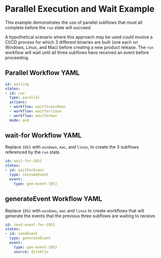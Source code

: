 # Parallel Execution and Wait Example

This example demonstrates the use of parallel subflows that must all complete before the `run` state will succeed.

A hypothetical scenario where this approach may be used could involve a CI/CD process for which 3 different binaries are built (one each on Windows, Linux, and Mac) before creating a new product release. The `run` workflow will wait until all three subflows have received an event before proceeding.


## Parallel Workflow YAML

```yaml
id: waiting
states:
- id: run
  type: parallel
  actions:
  - workflow: waitforwindows
  - workflow: waitforlinux
  - workflow: waitformac
  mode: and
```

## wait-for Workflow YAML

Replace `{OS}` with `windows`, `mac`, and `linux`, to create the 3 subflows referenced by the `run` state.

```yaml
id: wait-for-{OS}
states:
- id: waitForEvent
  type: consumeEvent
  event:
    type: gen-event-{OS}
```

## generateEvent Workflow YAML

Replace `{OS}` with `windows`, `mac` and `linux` to create workflows that will generate the events that the previous three subflows are waiting to receive.


```yaml
id: send-event-for-{OS}
states:
- id: sendEvent
  type: generateEvent
  event:
    type: gen-event-{OS}
    source: direktiv
```
